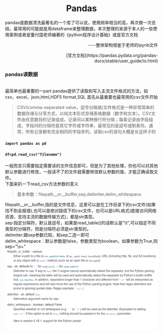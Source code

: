 # <center>Pandas</center>
pandas是数据清洗最著名的一个库了可以说，使用频率相当的高，再次做一次总结。最常用的可能就是用dataframe来整理数据，本次整理的来源于本人的一些使用案例或者是董付国老师编著的《python程序设计基础》或是官方文档<br>
<p align="right">----整体架构借鉴于老师的ipynb文件</p>
<p align="right"> [官方文档](https://pandas.pydata.org/pandas-docs/stable/user_guide/io.html) </p>

###  pandas读数据
<br>最简单也最重要的一part
pandas提供了读取和写入主流文件格式的方法，如csv，excel，json,html,HDF5 format,SQL
首先从最重要也最常用的csv文件开始<br>
>CSV(comma-separated value，逗号分隔值)文件格式是一种非常简单的数据存储与分享方式，以纯文本形式存储表格数据（数字和文本）。CSV文件由任意数目的记录组成，记录间以某种换行符分隔；每条记录由字段组成，字段间的分隔符是其它字符或字符串，最常见的是逗号或制表符。通常，所有记录都有完全相同的字段序列，读取csv的语句大概是长这样子的<br>

#### `import pandas as pd` <br>
#### `df=pd.read_csv("filename")`
一般而言只需要指定需要读的文件信息即可，但是为了其他处理，你也可以对其他默认参数进行修改，一般读不了的文件就需要修改默认参数的值，才能正确读取文件。<br>
下面来扒一下read_csv方法参数的意义
> 基本参数：filepath__or__buffer,sep,delimiter,delim_whitespace.

filepath__or__buffer,指的是文件信息，这里可以是在工作目录下的csv文件(如果找不到会报错),也可以是绝对路径下的csv文件，也可以是URL格式(直接访问网络资源，支持主流的数据传输方式)，都是str类型。<br>
sep:指定分隔符，默认是逗号，如果是read_table()的话默认是"\t",可以指定不同类型的分隔符，但是分隔符必须是str类型的。<br>
delimiter:跟sep参数已知，和sep二选一即可<br>
delim_whitespace：默认参数是false，参数类型为boolean，如果参数为True,则sep="\s+"
![](read_csv.png)

